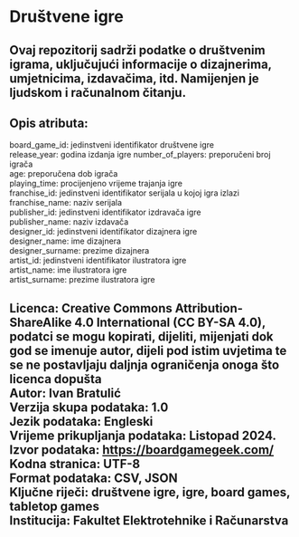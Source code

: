 # Društvene igre
Ovaj repozitorij sadrži podatke o društvenim igrama, uključujući informacije o dizajnerima, umjetnicima, izdavačima, itd. 
Namijenjen je ljudskom i računalnom čitanju.
---
## Opis atributa:  
board_game_id: jedinstveni identifikator društvene igre   
release_year: godina izdanja igre
number_of_players: preporučeni broj igrača   
age: preporučena dob igrača   
playing_time: procijenjeno vrijeme trajanja igre   
franchise_id: jedinstveni identifikator serijala u kojoj igra izlazi   
franchise_name: naziv serijala   
publisher_id: jedinstveni identifikator izdravača igre   
publisher_name: naziv izdavača   
designer_id: jedinstveni identifikator dizajnera igre   
designer_name: ime dizajnera   
designer_surname: prezime dizajnera   
artist_id: jedinstveni identifikator ilustratora igre   
artist_name: ime ilustratora igre   
artist_surname: prezime ilustratora igre   

Licenca: Creative Commons Attribution-ShareAlike 4.0 International (CC BY-SA 4.0), podatci se mogu kopirati, dijeliti, mijenjati dok god se imenuje autor, dijeli pod istim uvjetima te se ne postavljaju daljnja ograničenja onoga što licenca dopušta  
Autor: Ivan Bratulić  
Verzija skupa podataka: 1.0  
Jezik podataka: Engleski  
Vrijeme prikupljanja podataka: Listopad 2024.   
Izvor podataka: https://boardgamegeek.com/   
Kodna stranica: UTF-8   
Format podataka: CSV, JSON   
Ključne riječi: društvene igre, igre, board games, tabletop games    
Institucija: Fakultet Elektrotehnike i Računarstva
---
